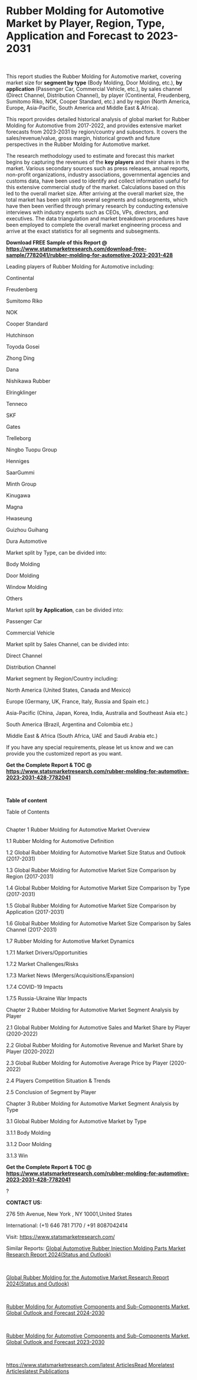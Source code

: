 <h1>Rubber Molding for Automotive Market by Player, Region, Type, Application and Forecast to 2023-2031</h1><br/><p>This report studies the Rubber Molding for Automotive market, covering market size for <strong>segment by type</strong> (Body Molding, Door Molding, etc.), <strong>by application</strong> (Passenger Car, Commercial Vehicle, etc.), by sales channel (Direct Channel, Distribution Channel), by player (Continental, Freudenberg, Sumitomo Riko, NOK, Cooper Standard, etc.) and by region (North America, Europe, Asia-Pacific, South America and Middle East & Africa).</p>
 
 
 
 <p>This report provides detailed historical analysis of global market for Rubber Molding for Automotive from 2017-2022, and provides extensive market forecasts from 2023-2031 by region/country and subsectors. It covers the sales/revenue/value, gross margin, historical growth and future perspectives in the Rubber Molding for Automotive market.</p>
 
 
 
 <p>The research methodology used to estimate and forecast this market begins by capturing the revenues of the <strong>key players</strong> and their shares in the market. Various secondary sources such as press releases, annual reports, non-profit organizations, industry associations, governmental agencies and customs data, have been used to identify and collect information useful for this extensive commercial study of the market. Calculations based on this led to the overall market size. After arriving at the overall market size, the total market has been split into several segments and subsegments, which have then been verified through primary research by conducting extensive interviews with industry experts such as CEOs, VPs, directors, and executives. The data triangulation and market breakdown procedures have been employed to complete the overall market engineering process and arrive at the exact statistics for all segments and subsegments.</p>
 
 
 
 <p><strong>Download FREE Sample of this Report @ <a href="https://www.statsmarketresearch.com/download-free-sample/7782041/rubber-molding-for-automotive-2023-2031-428">https://www.statsmarketresearch.com/download-free-sample/7782041/rubber-molding-for-automotive-2023-2031-428</a></strong></p>
 
 
 
 <p>Leading players of Rubber Molding for Automotive including:</p>
 
 
 
 <p>Continental</p>
 
 
 
 <p>Freudenberg</p>
 
 
 
 <p>Sumitomo Riko</p>
 
 
 
 <p>NOK</p>
 
 
 
 <p>Cooper Standard</p>
 
 
 
 <p>Hutchinson</p>
 
 
 
 <p>Toyoda Gosei</p>
 
 
 
 <p>Zhong Ding</p>
 
 
 
 <p>Dana</p>
 
 
 
 <p>Nishikawa Rubber</p>
 
 
 
 <p>Elringklinger</p>
 
 
 
 <p>Tenneco</p>
 
 
 
 <p>SKF</p>
 
 
 
 <p>Gates</p>
 
 
 
 <p>Trelleborg</p>
 
 
 
 <p>Ningbo Tuopu Group</p>
 
 
 
 <p>Henniges</p>
 
 
 
 <p>SaarGummi</p>
 
 
 
 <p>Minth Group</p>
 
 
 
 <p>Kinugawa</p>
 
 
 
 <p>Magna</p>
 
 
 
 <p>Hwaseung</p>
 
 
 
 <p>Guizhou Guihang</p>
 
 
 
 <p>Dura Automotive</p>
 
 
 
 <p>Market split by Type, can be divided into:</p>
 
 
 
 <p>Body Molding</p>
 
 
 
 <p>Door Molding</p>
 
 
 
 <p>Window Molding</p>
 
 
 
 <p>Others</p>
 
 
 
 <p>Market split <strong>by Application</strong>, can be divided into:</p>
 
 
 
 <p>Passenger Car</p>
 
 
 
 <p>Commercial Vehicle</p>
 
 
 
 <p>Market split by Sales Channel, can be divided into:</p>
 
 
 
 <p>Direct Channel</p>
 
 
 
 <p>Distribution Channel</p>
 
 
 
 <p>Market segment by Region/Country including:</p>
 
 
 
 <p>North America (United States, Canada and Mexico)</p>
 
 
 
 <p>Europe (Germany, UK, France, Italy, Russia and Spain etc.)</p>
 
 
 
 <p>Asia-Pacific (China, Japan, Korea, India, Australia and Southeast Asia etc.)</p>
 
 
 
 <p>South America (Brazil, Argentina and Colombia etc.)</p>
 
 
 
 <p>Middle East & Africa (South Africa, UAE and Saudi Arabia etc.)</p>
 
 
 
 <p>If you have any special requirements, please let us know and we can provide you the customized report as you want.</p>
 
 
 
 <div><b>Get the Complete Report & TOC @ <a href="https://www.statsmarketresearch.com/rubber-molding-for-automotive-2023-2031-428-7782041">https://www.statsmarketresearch.com/rubber-molding-for-automotive-2023-2031-428-7782041</a></b></div>
 
 
 
 <p><br />
 
 <b>Table of content</b></p>
 
 
 
 <p>Table of Contents<br />
 
 <br />
 
 Chapter 1 Rubber Molding for Automotive Market Overview<br />
 
 1.1 Rubber Molding for Automotive Definition<br />
 
 1.2 Global Rubber Molding for Automotive Market Size Status and Outlook (2017-2031)<br />
 
 1.3 Global Rubber Molding for Automotive Market Size Comparison by Region (2017-2031)<br />
 
 1.4 Global Rubber Molding for Automotive Market Size Comparison by Type (2017-2031)<br />
 
 1.5 Global Rubber Molding for Automotive Market Size Comparison by Application (2017-2031)<br />
 
 1.6 Global Rubber Molding for Automotive Market Size Comparison by Sales Channel (2017-2031)<br />
 
 1.7 Rubber Molding for Automotive Market Dynamics<br />
 
 1.7.1 Market Drivers/Opportunities<br />
 
 1.7.2 Market Challenges/Risks<br />
 
 1.7.3 Market News (Mergers/Acquisitions/Expansion)<br />
 
 1.7.4 COVID-19 Impacts<br />
 
 1.7.5 Russia-Ukraine War Impacts<br />
 
 Chapter 2 Rubber Molding for Automotive Market Segment Analysis by Player<br />
 
 2.1 Global Rubber Molding for Automotive Sales and Market Share by Player (2020-2022)<br />
 
 2.2 Global Rubber Molding for Automotive Revenue and Market Share by Player (2020-2022)<br />
 
 2.3 Global Rubber Molding for Automotive Average Price by Player (2020-2022)<br />
 
 2.4 Players Competition Situation & Trends<br />
 
 2.5 Conclusion of Segment by Player<br />
 
 Chapter 3 Rubber Molding for Automotive Market Segment Analysis by Type<br />
 
 3.1 Global Rubber Molding for Automotive Market by Type<br />
 
 3.1.1 Body Molding<br />
 
 3.1.2 Door Molding<br />
 
 3.1.3 Win</p>
 
 
 
 <div><b>Get the Complete Report & TOC @ <a href="https://www.statsmarketresearch.com/rubber-molding-for-automotive-2023-2031-428-7782041">https://www.statsmarketresearch.com/rubber-molding-for-automotive-2023-2031-428-7782041</a></b></div>
 
 
 
 <p>? </p>
 
 
 
 <p><b>CONTACT US:</b><br />
 
 276 5th Avenue, New York , NY 10001,United States<br />
 
 International: (+1) 646 781 7170 / +91 8087042414<br />
 
 Visit: <a href="https://www.statsmarketresearch.com/">https://www.statsmarketresearch.com/</a><br />
 
 Similar Reports: <a href="https://www.statsmarketresearch.com/rubber-molding-for-automotive-2023-2031-428-7782041">Global Automotive Rubber Injection Molding Parts Market Research Report 2024(Status and Outlook)</a><br />
 
 <br />
 
 <a href="https://www.statsmarketresearch.com/rubber-molding-for-automotive-2023-2031-428-7782041">Global Rubber Molding for the Automotive Market Research Report 2024(Status and Outlook)</a><br />
 
 <br />
 
 <a href="https://www.statsmarketresearch.com/rubber-molding-for-automotive-2023-2031-428-7782041">Rubber Molding for Automotive Components and Sub-Components Market, Global Outlook and Forecast 2024-2030</a><br />
 
 <br />
 
 <a href="https://www.statsmarketresearch.com/rubber-molding-for-automotive-2023-2031-428-7782041">Rubber Molding for Automotive Components and Sub-Components Market, Global Outlook and Forecast 2023-2030</a><br />
 
 <br />
 
 <a href="https://gyeongbokgung.com">https://www.statsmarketresearch.com/</a><a href="https://hallyeomaritime.com">latest Articles</a><a href="https://jingwansa.com">Read More</a><a href="https://nguoiviet.jp/">latest Articles</a><a href="https://www.intelmarketresearch.com/">latest Publications</a></p>